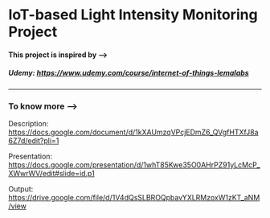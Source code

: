 # IoT-based Light Intensity Monitoring Project

#### This project is inspired by --> ####

##### Udemy: <https://www.udemy.com/course/internet-of-things-lemalabs> #####

---

### To know more --> 

Description: <https://docs.google.com/document/d/1kXAUmzqVPcjEDmZ6_QVgfHTXfJ8a6Z7d/edit?pli=1>

Presentation: <https://docs.google.com/presentation/d/1whT85Kwe35O0AHrPZ91yLcMcP_XWwrWV/edit#slide=id.p1>

Output: <https://drive.google.com/file/d/1V4dQsSLBROQpbavYXLRMzoxW1zKT_aNM/view>
